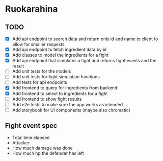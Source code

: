 # Ruokarahina

## TODO

- [x] Add api endpoint to search data and return only id and name to client to allow for smaller requests
- [x] Add api endpoint to fetch ingredient data by id
- [x] Add classes to model the ingredients for a fight
- [x] Add api endpoint that simulates a fight and returns fight events and the result
- [ ] Add unit tests for the models
- [ ] Add unit tests for fight simulation functions
- [ ] Add tests for api endpoints
- [x] Add frontend to query for ingredients from backend
- [x] Add frontend to select to ingredients for a fight
- [ ] Add frontend to show fight results
- [ ] Add e2e tests to make sure the app works as intended
- [ ] Add storybook for UI components (maybe also chromatic)

## Fight event spec

- Total time elapsed
- Attacker
- How much damage was done
- How much hp the defender has left
